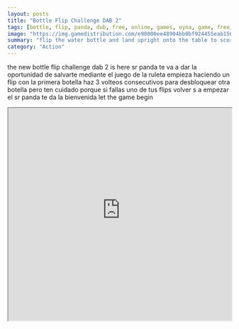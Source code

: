 ```yaml
---
layout: posts
title: "Bottle Flip Challenge DAB 2"
tags: [bottle, flip, panda, dub, free, online, games, oyna, game, free, games, play, play, games]
image: "https://img.gamedistribution.com/e98000ee48904bb0bf924455eab15617.jpg"
summary: "flip the water bottle and land upright onto the table to score  free online games oyna game free games play play games"
category: "Action"
---
```


the new bottle flip challenge dab 2 is here sr panda te va a dar la oportunidad de salvarte mediante el juego de la ruleta empieza haciendo un flip con la primera botella haz 3 volteos consecutivos para desbloquear otra botella pero ten cuidado porque si fallas uno de tus flips volver s a empezar el sr panda te da la bienvenida let the game begin

<iframe width="100%" height="480px;" src="https://html5.gamedistribution.com/e98000ee48904bb0bf924455eab15617/"></iframe>